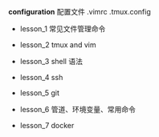 **configuration**  配置文件  .vimrc  .tmux.config

* lesson_1    常见文件管理命令



* lesson_2    tmux and vim



* lesson_3    shell 语法 



* lesson_4    ssh



* lesson_5    git



* lesson_6    管道、环境变量、常用命令



* lesson_7    docker